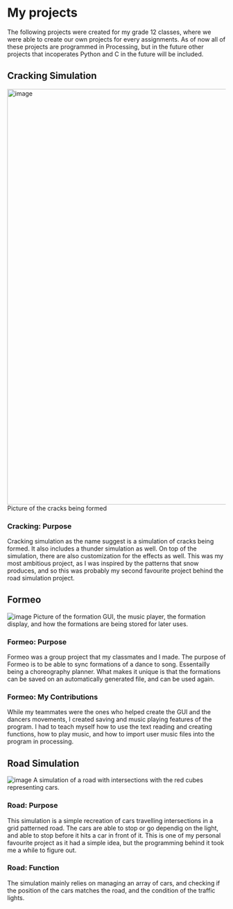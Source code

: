 # My projects
The following projects were created for my grade 12 classes, where we were able to create our own projects for every assignments.
As of now all of these projects are programmed in Processing, but in the future other projects that incoperates Python and C in the future will be included.

## Cracking Simulation
<img width="959" alt="image" src="https://github.com/user-attachments/assets/0285b487-3da0-4a40-b5d5-0e6d48343539" />
Picture of the cracks being formed

### Cracking: Purpose
Cracking simulation as the name suggest is a simulation of cracks being formed. It also includes a thunder simulation as well. On top of the simulation, there are also customization for the effects as well. This was my most ambitious project, as I was inspired by the patterns that snow produces, and so this was probably my second favourite project behind the road simulation project.


## Formeo
![image](https://github.com/user-attachments/assets/d01524a7-da54-4314-9347-7415a4b1cec2)
Picture of the formation GUI, the music player, the formation display, and how the formations are being stored for later uses.

### Formeo: Purpose
Formeo was a group project that my classmates and I made. The purpose of Formeo is to be able to sync formations of a dance to song. Essentailly being a choreography planner. What makes it unique is that the formations can be saved on an automatically generated file, and can be used again. 

### Formeo: My Contributions
While my teammates were the ones who helped create the GUI and the dancers movements, I created saving and music playing features of the program. I had to teach myself how to use the text reading and creating functions, how to play music, and how to import user music files into the program in processing.

## Road Simulation
![image](https://github.com/user-attachments/assets/ee69bea4-0319-4469-8fc7-3b60bd06c57b)
A simulation of a road with intersections with the red cubes representing cars.

### Road: Purpose
This simulation is a simple recreation of cars travelling intersections in a grid patterned road. The cars are able to stop or go dependig on the light, and able to stop before it hits a car in front of it. This is one of my personal favourite project as it had a simple idea, but the programming behind it took me a while to figure out.

### Road: Function
The simulation mainly relies on managing an array of cars, and checking if the position of the cars matches the road, and the condition of the traffic lights.
